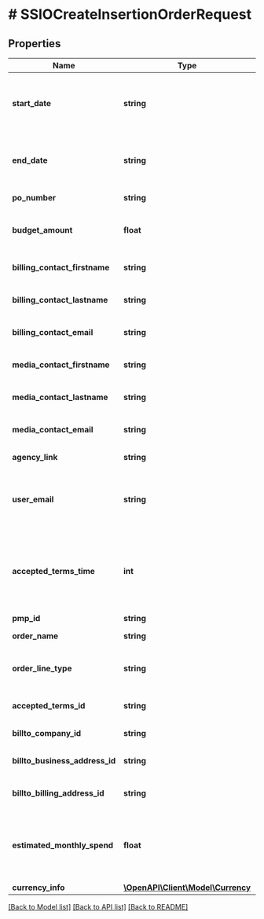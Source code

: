 # # SSIOCreateInsertionOrderRequest

## Properties

Name | Type | Description | Notes
------------ | ------------- | ------------- | -------------
**start_date** | **string** | Starting date of time period. Format: YYYY-MM-DD |
**end_date** | **string** | End date of time period. Format: YYYY-MM-DD | [optional]
**po_number** | **string** | The po number |
**budget_amount** | **float** | If Budget order line, the budget amount. | [optional]
**billing_contact_firstname** | **string** | The billing contact first name |
**billing_contact_lastname** | **string** | The billing contact last name |
**billing_contact_email** | **string** | The billing contact email |
**media_contact_firstname** | **string** | The media contact first name |
**media_contact_lastname** | **string** | The media contact last name |
**media_contact_email** | **string** | The media contact email |
**agency_link** | **string** | URL link for agency | [optional]
**user_email** | **string** | The email of user submitting the insertion order | [optional]
**accepted_terms_time** | **int** | The UTC timestamp (to the nearest sec) of when terms were accepted | [optional]
**pmp_id** | **string** | The pmp id |
**order_name** | **string** | The order name |
**order_line_type** | **string** | Type can be Budget or Perpetual |
**accepted_terms_id** | **string** | The SFDC id for the terms |
**billto_company_id** | **string** | The bill-to company id |
**billto_business_address_id** | **string** | The bill-to business address id |
**billto_billing_address_id** | **string** | The bill-to billing address id |
**estimated_monthly_spend** | **float** | If Ongoing (perpetual) order line, the estimated monthly spend | [optional]
**currency_info** | [**\OpenAPI\Client\Model\Currency**](Currency.md) |  |

[[Back to Model list]](../../README.md#models) [[Back to API list]](../../README.md#endpoints) [[Back to README]](../../README.md)
